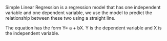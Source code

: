 Simple Linear Regression is a regression model that has one independent variable and one dependent variable, we use the model to predict the relationship between these two using
a straight line.

The equation has the form Y= a + bX. 
Y is the dependent variable and X is the independent variable.

